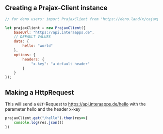 ## Creating a Prajax-Client instance
```javascript
// for deno users: import PrajaxClient from 'https://deno.land/x/cajax@1.1.1/PrajaxClient.js'

let prajaxClient = new PrajaxClient({
    baseUrl: "https://api.interaapps.de",
    // DEFAULT VALUES
    data: {
        hello: "world"
    },
    options: {
        headers: {
            "x-key": "a default header"
        }
    }
});

```

## Making a HttpRequest
This will send a `GET`-Request to https://api.interaapps.de/hello with the parameter hello and the header x-key
```javascript
prajaxClient.get("/hello").then(res=>{
    console.log(res.json())
})
```